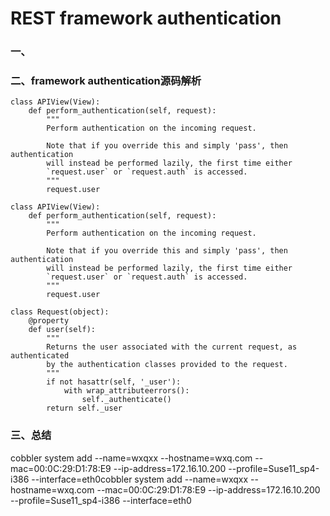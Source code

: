 # REST framework authentication

### 一、



### 二、framework authentication源码解析

```
class APIView(View):
    def perform_authentication(self, request):
        """
        Perform authentication on the incoming request.

        Note that if you override this and simply 'pass', then authentication
        will instead be performed lazily, the first time either
        `request.user` or `request.auth` is accessed.
        """
        request.user
```
```
class APIView(View):
    def perform_authentication(self, request):
        """
        Perform authentication on the incoming request.

        Note that if you override this and simply 'pass', then authentication
        will instead be performed lazily, the first time either
        `request.user` or `request.auth` is accessed.
        """
        request.user
```

```
class Request(object):
    @property
    def user(self):
        """
        Returns the user associated with the current request, as authenticated
        by the authentication classes provided to the request.
        """
        if not hasattr(self, '_user'):
            with wrap_attributeerrors():
                self._authenticate()
        return self._user
```

### 三、总结
cobbler system add --name=wxqxx --hostname=wxq.com --mac=00:0C:29:D1:78:E9 --ip-address=172.16.10.200 --profile=Suse11_sp4-i386 --interface=eth0cobbler system add --name=wxqxx --hostname=wxq.com --mac=00:0C:29:D1:78:E9 --ip-address=172.16.10.200 --profile=Suse11_sp4-i386 --interface=eth0
